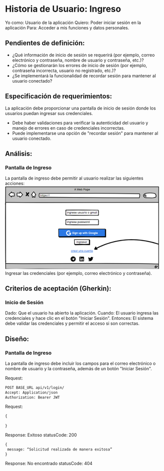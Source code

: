 # Historia de Usuario: Ingreso
Yo como: Usuario de la aplicación
Quiero: Poder iniciar sesión en la aplicación 
Para: Acceder a mis funciones y datos personales.

## Pendientes de definición:
- ¿Qué información de inicio de sesión se requerirá (por ejemplo, correo electrónico y contraseña, nombre de usuario y contraseña, etc.)?
- ¿Cómo se gestionarán los errores de inicio de sesión (por ejemplo, contraseña incorrecta, usuario no registrado, etc.)?
- ¿Se implementará la funcionalidad de recordar sesión para mantener al usuario conectado?

## Especificación de requerimientos:
La aplicación debe proporcionar una pantalla de inicio de sesión donde los usuarios puedan ingresar sus credenciales.
- Debe haber validaciones para verificar la autenticidad del usuario y manejo de errores en caso de credenciales incorrectas.
- Puede implementarse una opción de "recordar sesión" para mantener al usuario conectado.

## Análisis: 
### Pantalla de Ingreso
La pantalla de ingreso debe permitir al usuario realizar las siguientes acciones:
![Alt text](Img1.png)
Ingresar las credenciales (por ejemplo, correo electrónico y contraseña).

## Criterios de aceptación (Gherkin): 
### Inicio de Sesión
Dado: Que el usuario ha abierto la aplicación.
Cuando: El usuario ingresa las credenciales y hace clic en el botón "Iniciar Sesión".
Entonces: El sistema debe validar las credenciales y permitir el acceso si son correctas.

## Diseño: 
### Pantalla de Ingreso
La pantalla de ingreso debe incluir los campos para el correo electrónico o nombre de usuario y la contraseña, además de un botón "Iniciar Sesión".

Request:

```
POST BASE_URL api/v1/login/
Accept: Application/json
Authorization: Bearer JWT
```
Request:
```
{

}
```

Response: Exitoso statusCode: 200
```
{
 message: “Solicitud realizada de manera exitosa”
}
```
Response: No encontrado statusCode: 404

